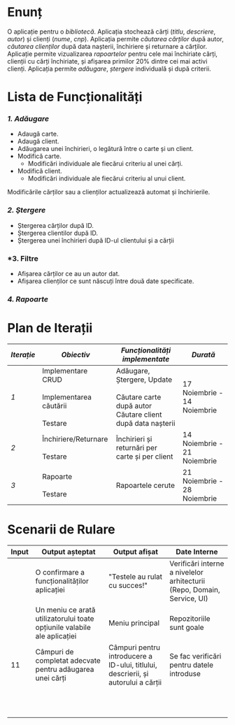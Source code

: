 
# **Enunț**
O aplicație pentru o *bibliotecă*. Aplicația stochează cărți (*titlu*, *descriere*, *autor*) și clienți (*nume*, *cnp*). Aplicația permite *căutarea cărților* după autor, *căutarea clienților* după data nașterii, închiriere și returnare a cărților. Aplicație permite vizualizarea *rapoartelor* pentru cele mai închiriate cărți, clienții cu cărți închiriate, și afișarea primilor 20% dintre cei mai activi clienți. Aplicația permite *adăugare*, *ștergere* individuală și după criterii.

# **Lista de Funcționalități**
### *1. Adăugare*
- Adaugă carte.
- Adaugă client.
- Adăugarea unei închirieri, o legătură între o carte și un client.
- Modifică carte.
	- Modificări individuale ale fiecărui criteriu al unei cărți.
- Modifică client.
	- Modificări individuale ale fiecărui criteriu al unui client.

Modificările cărților sau a clienților actualizează automat și închirierile.

### *2. Ştergere*
- Ștergerea cărților după ID.
- Ștergerea clientilor după ID.
- Ștergerea unei închirieri după ID-ul clientului și a cărții

### *3. Filtre
- Afișarea cărților ce au un autor dat.
- Afișarea clienților ce sunt născuți între două date specificate.

### *4. Rapoarte*



# **Plan de Iterații**

| *Iterație* | *Obiectiv*                                                     | *Funcționalități implementate*                                                                  | *Durată*                    |
| ---------- | -------------------------------------------------------------- | ----------------------------------------------------------------------------------------------- | --------------------------- |
| *1*        | Implementare CRUD<br><br>Implementarea căutării<br><br>Testare | Adăugare, Ștergere, Update<br><br>Căutare carte după autor<br>Căutare client după data nașterii | 17 Noiembrie - 14 Noiembrie |
| *2*        | Închiriere/Returnare<br><br>Testare                            | Închirieri și returnări per carte și per client                                                 | 14 Noiembrie - 21 Noiembrie |
| *3*        | Rapoarte<br><br>Testare                                        | Rapoartele cerute                                                                               | 21 Noiembrie - 28 Noiembrie |

# **Scenarii de Rulare**

| Input | Output așteptat                                                          | Output afișat                                                                     | Date Interne                                                            |
| ----- | ------------------------------------------------------------------------ | --------------------------------------------------------------------------------- | ----------------------------------------------------------------------- |
|       | O confirmare a funcționalităților aplicației                             | "Testele au rulat cu succes!"                                                     | Verificări interne a nivelelor arhitecturii (Repo, Domain, Service, UI) |
|       | Un meniu ce arată utilizatorului toate opțiunile valabile ale aplicației | Meniu principal                                                                   | Repozitoriile sunt goale                                                |
| 11    | Câmpuri de completat adecvate pentru adăugarea unei cărți                | Câmpuri pentru introducere a ID-ului, titlului, descrierii, și autorului a cărții | Se fac verificări pentru datele introduse                               |
|       |                                                                          |                                                                                   |                                                                         |
|       |                                                                          |                                                                                   |                                                                         |
|       |                                                                          |                                                                                   |                                                                         |
|       |                                                                          |                                                                                   |                                                                         |
|       |                                                                          |                                                                                   |                                                                         |
|       |                                                                          |                                                                                   |                                                                         |
|       |                                                                          |                                                                                   |                                                                         |
|       |                                                                          |                                                                                   |                                                                         |
|       |                                                                          |                                                                                   |                                                                         |
|       |                                                                          |                                                                                   |                                                                         |
|       |                                                                          |                                                                                   |                                                                         |
